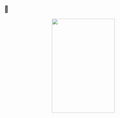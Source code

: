 ## 🐢
<p align="center">
      <img width="200" height="300" src="https://psv4.userapi.com/s/v1/d/pgoHXq7Vq2CJSN2K9ulDS7hOUrmhEAZu4kgYKUxjCaITYNRkvBSlbN70XdDK8lCbjY1ktp8vu-1REBv1TkpRGvxqYxdfPpI1rjFI-45zphaRrcyvUiNHIA/Bez_nazvania22_20250411191627.png">
</p>
<h4 align="center">


